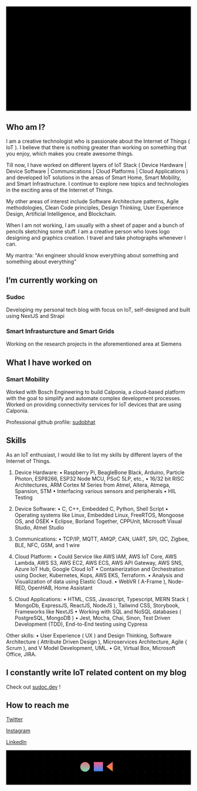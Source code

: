 ![Hello, I am Sudo Bhat](./hello.gif)

## Who am I?

I am a creative technologist who is passionate about the Internet of Things ( IoT ). I believe that there is nothing greater than working on something that you enjoy, which makes you create awesome things.

Till now, I have worked on different layers of IoT Stack ( Device Hardware | Device Software | Communications | Cloud Platforms | Cloud Applications ) and developed IoT solutions in the areas of Smart Home, Smart Mobility, and Smart Infrastructure. I continue to explore new topics and technologies in the exciting area of the Internet of Things. 

My other areas of interest include Software Architecture patterns, Agile methodologies, Clean Code principles, Design Thinking, User Experience Design, Artificial Intelligence, and Blockchain.

When I am not working, I am usually with a sheet of paper and a bunch of pencils sketching some stuff. I am a creative person who loves logo designing and graphics creation. I travel and take photographs whenever I can.

My mantra: "An engineer should know everything about something and something about everything"

## I’m currently working on

### Sudoc
Developing my personal tech blog with focus on IoT, self-designed and built using NextJS and Strapi

### Smart Infrasturcture and Smart Grids
Working on the research projects in the aforementioned area at Siemens

## What I have worked on

### Smart Mobility
Worked with Bosch Engineering to build Calponia, a cloud-based platform with the goal to simplify and automate complex development processes.
Worked on providing connectivity services for IoT devices that are using Calponia.

Professional github profile: [sudobhat](https://github.com/sudobhat)

## Skills

As an IoT enthusiast, I would like to list my skills by different layers of the Internet of Things.

1) Device Hardware:
 • Raspberry Pi, BeagleBone Black, Arduino, Particle Photon, ESP8266, ESP32 Node MCU, PSoC 5LP, etc.,
 • 16/32 bit RISC Architectures, ARM Cortex M Series from Atmel, Altera, Atmega, Spansion, STM
 • Interfacing various sensors and peripherals
 • HIL Testing
 
2) Device Software:
 • C, C++, Embedded C, Python, Shell Script
 • Operating systems like Linux, Embedded Linux, FreeRTOS, Mongoose OS, and OSEK
 • Eclipse, Borland Together, CPPUnit, Microsoft Visual Studio, Atmel Studio

3) Communications:
 • TCP/IP, MQTT, AMQP, CAN, UART, SPI, I2C, Zigbee, BLE, NFC, GSM, and 1 wire

4) Cloud Platform:
 • Could Service like AWS IAM, AWS IoT Core, AWS Lambda, AWS S3, AWS EC2, AWS ECS, AWS API Gateway, AWS SNS, Azure IoT Hub, Google Cloud IoT
 • Containerization and Orchestration using Docker, Kubernetes, Kops, AWS EKS, Terraform. 
 • Analysis and Visualization of data using Elastic Cloud. 
 • WebVR ( A-Frame ), Node-RED, OpenHAB, Home Assistant

5) Cloud Applications:
 • HTML, CSS, Javascript, Typescript, MERN Stack ( MongoDb, ExpressJS, ReactJS, NodeJS ), Tailwind CSS, Storybook, Frameworks like NextJS
 • Working with SQL and NoSQL databases ( PostgreSQL, MongoDB )
 • Jest, Mocha, Chai, Sinon, Test Driven Development (TDD), End-to-End testing using Cypress

Other skills: 
 • User Experience ( UX ) and Design Thinking, Software Architecture ( Attribute Driven Design ), Microservices Architecture, Agile ( Scrum ), and V Model Development, UML.
 • Git, Virtual Box, Microsoft Office, JIRA. 

## I constantly write IoT related content on my blog 

Check out [sudoc.dev](https://sudoc.dev) !

## How to reach me

[Twitter](https://www.twitter.com/sudobhat)

[Instagram](https://www.instagram.com/le_sudarshan)

[LinkedIn](https://www.linkedin.com/in/sudarshangbhat)

![Ciao!](./footer.png)
